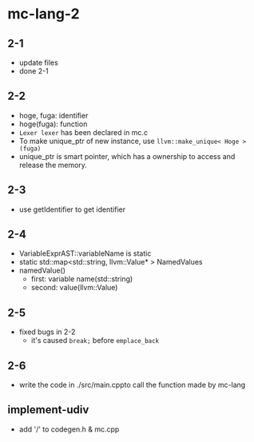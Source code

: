 # mc-lang-2
## 2-1
 - update files
 - done 2-1

## 2-2
 - hoge, fuga: identifier
 - hoge(fuga): function
 - `Lexer lexer` has been declared in mc.c
 - To make unique_ptr of new instance, use `llvm::make_unique< Hoge >(fuga)`
 - unique_ptr is smart pointer, which has a ownership to access and release the memory.

## 2-3
 - use getIdentifier to get identifier

## 2-4
 - VariableExprAST::variableName is static
 - static std::map<std::string, llvm::Value* > NamedValues
 - namedValue()
   - first: variable name(std::string)
   - second: value(llvm::Value)

## 2-5
 - fixed bugs in 2-2
   - it's caused `break;` before `emplace_back`

## 2-6
 - write the code in ./src/main.cppto call the function made by mc-lang

## implement-udiv
 - add '/' to codegen.h & mc.cpp